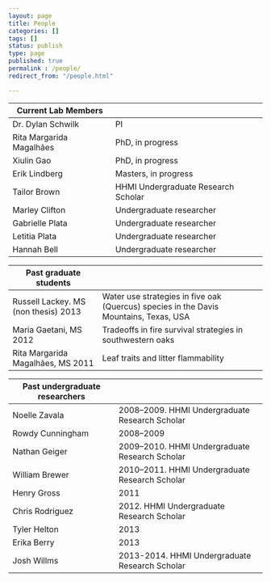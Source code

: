 ```yaml
---
layout: page
title: People
categories: []
tags: []
status: publish
type: page
published: true
permalink : /people/
redirect_from: "/people.html"

---
```


| Current Lab Members                  |                                                                                                     |
| -------------------------------------| ----------------------------------------------------------------------------------------------------|
| Dr. Dylan Schwilk                    | PI                                                                                                  |
| Rita Margarida Magalhães             | PhD, in progress                                                                                    |
| Xiulin Gao                           | PhD, in progress                                                                                    |
| Erik Lindberg                        | Masters, in progress                                                                                |
| Tailor Brown                         | HHMI Undergraduate Research Scholar                                                                 |
| Marley Clifton                       | Undergraduate researcher                                                                            |
| Gabrielle Plata                      | Undergraduate researcher                                                                            |
| Letitia Plata                        | Undergraduate researcher                                                                            |
| Hannah Bell                          | Undergraduate researcher                                                                            |


| Past graduate students               |                                                                                                     |
| ------------------------------------ | --------------------------------------------------------------------------------------------------- |
| Russell Lackey. MS (non thesis) 2013 | Water use strategies in five oak (Quercus) species in the Davis Mountains, Texas, USA               |
| Maria Gaetani, MS 2012               | Tradeoffs in fire survival strategies in southwestern oaks                                          |
| Rita Margarida Magalhães, MS 2011    | Leaf traits and litter flammability                                                                 |


| Past undergraduate researchers       |                                                                                                     |
| ------------------------------------ | --------------------------------------------------------------------------------------------------- |
| Noelle Zavala                        | 2008–2009. HHMI Undergraduate Research Scholar                                                      |
| Rowdy Cunningham                     | 2008–2009                                                                                           |
| Nathan Geiger                        | 2009–2010. HHMI Undergraduate Research Scholar                                                      |
| William Brewer                       | 2010–2011. HHMI Undergraduate Research Scholar                                                      |
| Henry Gross                          | 2011                                                                                                |
| Chris Rodriguez                      | 2012. HHMI Undergraduate Research Scholar                                                           |
| Tyler Helton                         | 2013                                                                                                |
| Erika Berry                          | 2013                                                                                                |
| Josh Willms                          | 2013-2014. HHMI Undergraduate Research Scholar                                                      |

